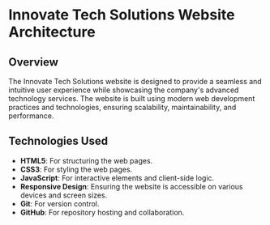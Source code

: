 # Innovate Tech Solutions Website Architecture

## Overview

The Innovate Tech Solutions website is designed to provide a seamless and intuitive user experience while showcasing the company's advanced technology services. The website is built using modern web development practices and technologies, ensuring scalability, maintainability, and performance.

## Technologies Used

- **HTML5**: For structuring the web pages.
- **CSS3**: For styling the web pages.
- **JavaScript**: For interactive elements and client-side logic.
- **Responsive Design**: Ensuring the website is accessible on various devices and screen sizes.
- **Git**: For version control.
- **GitHub**: For repository hosting and collaboration.
